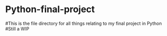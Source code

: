 # Python-final-project
#This is the file directory for all things relating to my final project in Python<br>
#Still a WIP
